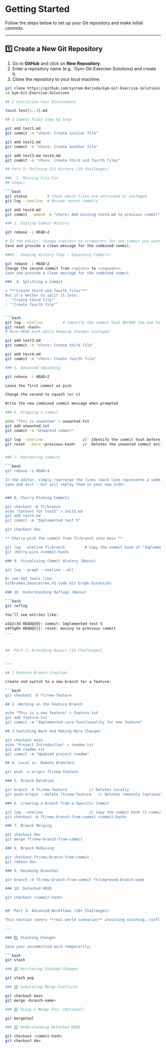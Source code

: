 # Getting Started

Follow the steps below to set up your Git repository and make initial commits.

---

## 1️⃣ Create a New Git Repository

1. Go to **GitHub** and click on **New Repository**.
2. Enter a repository name (e.g. `Gym-Git-Exercise-Solutions) and create it.
3. Clone the repository to your local machine:

```bash
git clone https://github.com/system-Barinda/Gym-Git-Exercise-Solutions.git
cd Gym-Git-Exercise-Solutions

## 2 Initialize Your Environment

touch test{1..4}.md

## 3 Commit Files Step by Step

git add test1.md
git commit -m "chore: Create initial file"

git add test2.md
git commit -m "chore: Create another file"

git add test3.md test4.md
git commit -m "chore: Create third and fourth files"

## Part 1: Refining Git History (10 Challenges)

###  1. Missing File Fix
## Steps:

```bash
git status         # Check which files are untracked or unstaged
git log --oneline  # Review recent commits

git add test4.md
git commit --amend -m "chore: Add missing test4.md to previous commit"

### 2. Editing Commit History

git rebase -i HEAD~2

# In the editor, change <<pick>> to <<reword>> for the commit you want to modify.
Save and provide a clean message for the combined commit.

###3 . Keeping History Tidy - Squashing Commits:

git rebase -i HEAD~2
Change the second commit from <<pick>> to <<squash>>.
Save and provide a clean message for the combined commit.

###  4. Splitting a Commit

> **"Create third and fourth files"**
But it's better to split it into:
- `"Create third file"`
- `"Create fourth file"`


```bash
git log --oneline         # Identify the commit hash BEFORE the one to split
git reset <hash>  
# Move HEAD back while keeping changes unstaged

git add test3.md
git commit -m "chore: Create third file"

git add test4.md
git commit -m "chore: Create fourth file"

### 5. Advanced Squashing

git rebase -i HEAD~2

Leave the first commit as pick

Change the second to squash (or s)

Write the new combined commit message when prompted

### 6. Dropping a Commit

echo "This is unwanted" > unwanted.txt
git add unwanted.txt
git commit -m "Unwanted commit"

git log --oneline                  //  Identify the commit hash before the unwanted one
git reset --hard <previous-hash>   //  Deletes the unwanted commit entirely


### 7. Reordering Commits

```bash
git rebase -i HEAD~4

In the editor, simply rearrange the lines (each line represents a commit).
Save and exit — Git will replay them in your new order.


### 8. Cherry-Picking Commits

git checkout -b ft/branch
echo "Content for test5" > test5.md
git add test5.md
git commit -m "Implemented test 5"

git checkout dev

** Cherry-pick the commit from ft/branch into main **

git log --oneline ft/branch         # Copy the commit hash of "Implemented test 5"
git cherry-pick <commit-hash>

### 9. Visualizing Commit History (Bonus)

git log --graph --oneline --all

Or use GUI tools like:
GitKraken,Sourcetree,VS Code Git Graph Extension

### 10. Understanding Reflogs (Bonus)

```bash
git reflog

You’ll see entries like:

a1b2c3d HEAD@{0}: commit: Implemented test 5
e4f5g6h HEAD@{1}: reset: moving to previous commit
...



##  Part 2: Branching Basics (10 Challenges)


---

## 1 Feature Branch Creation

Create and switch to a new branch for a feature:

```bash
git checkout -b ft/new-feature

## 2 .Working on the Feature Branch

echo "This is a new feature" > feature.txt
git add feature.txt
git commit -m "Implemented core functionality for new feature"

## 3 Switching Back and Making More Changes

git checkout main
echo "Project Introduction" > readme.txt
git add readme.txt
git commit -m "Updated project readme"

## 4. Local vs. Remote Branches:

git push -u origin ft/new-feature

### 5. Branch Deletion

git branch -d ft/new-feature          // Deletes locally
git push origin --delete ft/new-feature   // Deletes remotely (optional)

### 6. Creating a Branch from a Specific Commit

git log --oneline                     // Copy the commit hash (2 commits back)
git checkout -b ft/new-branch-from-commit <commit-hash>

### 7. Branch Merging

git checkout dev
git merge ft/new-branch-from-commit

### 8. Branch Rebasing

git checkout ft/new-branch-from-commit
git rebase dev

### 9. Renaming Branches

git branch -m ft/new-branch-from-commit ft/improved-branch-name

### 10. Detached HEAD

git checkout <commit-hash>


##  Part 3: Advanced Workflows (10+ Challenges)

This section covers **real-world scenarios** involving stashing, conflict resolution, tagging, ignoring files, and remote collaboration.

---

### 1️⃣ Stashing Changes

Save your uncommitted work temporarily:

```bash
git stash

### 2️⃣ Retrieving Stashed Changes

git stash pop

### 3️⃣ Simulating Merge Conflicts

git checkout main
git merge <branch-name>

### 4️⃣ Using a Merge Tool (Optional)

git mergetool

### 5️⃣ Understanding Detached HEAD

git checkout <commit-hash>
git checkout dev








